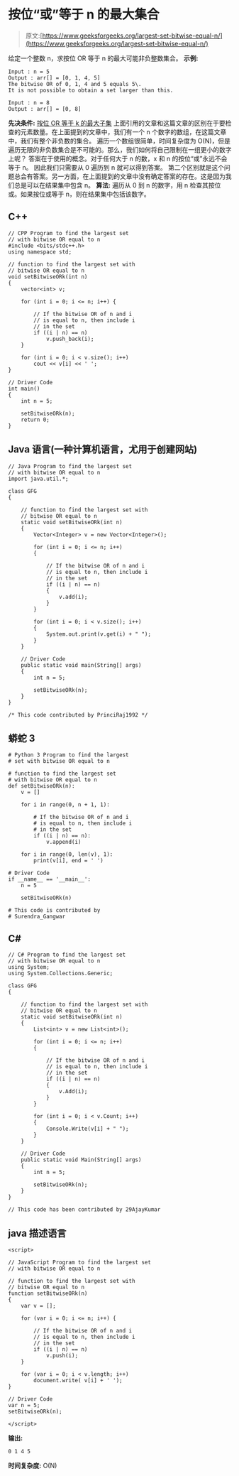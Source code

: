 # 按位“或”等于 n 的最大集合

> 原文:[https://www.geeksforgeeks.org/largest-set-bitwise-equal-n/](https://www.geeksforgeeks.org/largest-set-bitwise-equal-n/)

给定一个整数 n，求按位 OR 等于 n 的最大可能非负整数集合。
**示例:**

```
Input : n = 5
Output : arr[] = [0, 1, 4, 5]
The bitwise OR of 0, 1, 4 and 5 equals 5\. 
It is not possible to obtain a set larger than this.

Input : n = 8
Output : arr[] = [0, 8]
```

**先决条件:** [按位 OR 等于 k 的最大子集](https://www.geeksforgeeks.org/maximum-subset-bitwise-equal-k/)
上面引用的文章和这篇文章的区别在于要检查的元素数量。在上面提到的文章中，我们有一个 n 个数字的数组，在这篇文章中，我们有整个非负数的集合。
遍历一个数组很简单，时间复杂度为 O(N)，但是遍历无限的非负数集合是不可能的。那么，我们如何将自己限制在一组更小的数字上呢？
答案在于使用的概念。对于任何大于 n 的数，x 和 n 的按位“或”永远不会等于 n。
因此我们只需要从 0 遍历到 n 就可以得到答案。
第二个区别就是这个问题总会有答案。另一方面，在上面提到的文章中没有确定答案的存在。这是因为我们总是可以在结果集中包含 n。
**算法:**
遍历从 0 到 n 的数字，用 n 检查其按位或。如果按位或等于 n，则在结果集中包括该数字。

## C++

```
// CPP Program to find the largest set
// with bitwise OR equal to n
#include <bits/stdc++.h>
using namespace std;

// function to find the largest set with
// bitwise OR equal to n
void setBitwiseORk(int n)
{
    vector<int> v;

    for (int i = 0; i <= n; i++) {

        // If the bitwise OR of n and i
        // is equal to n, then include i
        // in the set
        if ((i | n) == n)
            v.push_back(i);
    }

    for (int i = 0; i < v.size(); i++)
        cout << v[i] << ' ';
}

// Driver Code
int main()
{
    int n = 5;

    setBitwiseORk(n);
    return 0;
}
```

## Java 语言(一种计算机语言，尤用于创建网站)

```
// Java Program to find the largest set
// with bitwise OR equal to n
import java.util.*;

class GFG
{

    // function to find the largest set with
    // bitwise OR equal to n
    static void setBitwiseORk(int n)
    {
        Vector<Integer> v = new Vector<Integer>();

        for (int i = 0; i <= n; i++)
        {

            // If the bitwise OR of n and i
            // is equal to n, then include i
            // in the set
            if ((i | n) == n)
            {
                v.add(i);
            }
        }

        for (int i = 0; i < v.size(); i++)
        {
            System.out.print(v.get(i) + " ");
        }
    }

    // Driver Code
    public static void main(String[] args)
    {
        int n = 5;

        setBitwiseORk(n);
    }
}

/* This code contributed by PrinciRaj1992 */
```

## 蟒蛇 3

```
# Python 3 Program to find the largest
# set with bitwise OR equal to n

# function to find the largest set
# with bitwise OR equal to n
def setBitwiseORk(n):
    v = []

    for i in range(0, n + 1, 1):

        # If the bitwise OR of n and i
        # is equal to n, then include i
        # in the set
        if ((i | n) == n):
            v.append(i)

    for i in range(0, len(v), 1):
        print(v[i], end = ' ')

# Driver Code
if __name__ == '__main__':
    n = 5

    setBitwiseORk(n)

# This code is contributed by
# Surendra_Gangwar
```

## C#

```
// C# Program to find the largest set
// with bitwise OR equal to n
using System;
using System.Collections.Generic;

class GFG
{

    // function to find the largest set with
    // bitwise OR equal to n
    static void setBitwiseORk(int n)
    {
        List<int> v = new List<int>();

        for (int i = 0; i <= n; i++)
        {

            // If the bitwise OR of n and i
            // is equal to n, then include i
            // in the set
            if ((i | n) == n)
            {
                v.Add(i);
            }
        }

        for (int i = 0; i < v.Count; i++)
        {
            Console.Write(v[i] + " ");
        }
    }

    // Driver Code
    public static void Main(String[] args)
    {
        int n = 5;

        setBitwiseORk(n);
    }
}

// This code has been contributed by 29AjayKumar
```

## java 描述语言

```
<script>

// JavaScript Program to find the largest set
// with bitwise OR equal to n

// function to find the largest set with
// bitwise OR equal to n
function setBitwiseORk(n)
{
    var v = [];

    for (var i = 0; i <= n; i++) {

        // If the bitwise OR of n and i
        // is equal to n, then include i
        // in the set
        if ((i | n) == n)
            v.push(i);
    }

    for (var i = 0; i < v.length; i++)
        document.write( v[i] + ' ');
}

// Driver Code
var n = 5;
setBitwiseORk(n);

</script>
```

**输出:**

```
0 1 4 5
```

**时间复杂度:** O(N)